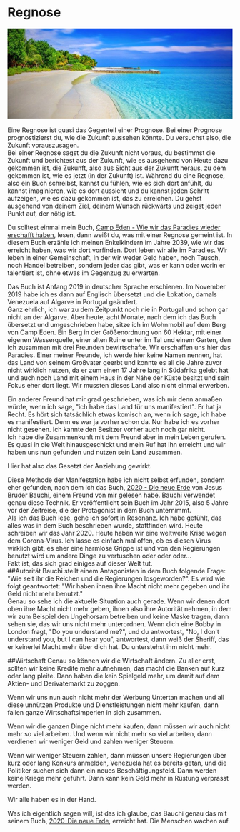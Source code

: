 # Regnose

![beach](../images/beach.png "beach")

Eine Regnose ist quasi das Gegenteil einer Prognose. Bei einer Prognose prognostizierst du, wie die Zukunft aussehen könnte. Du versuchst also, die Zukunft vorauszusagen.  
Bei einer Regnose sagst du die Zukunft nicht voraus, du bestimmst die Zukunft und berichtest aus der Zukunft, wie es ausgehend von Heute dazu gekommen ist, die Zukunft, also aus Sicht aus der Zukunft heraus, zu dem gekommen ist, wie es jetzt (in der Zukunft) ist. Während du eine Regnose, also ein Buch schreibst, kannst du fühlen, wie es sich dort anfühlt, du kannst imaginieren, wie es dort aussieht und du kannst jeden Schritt aufzeigen, wie es dazu gekommen ist, das zu erreichen. Du gehst ausgehend von deinem Ziel, deinem Wunsch rückwärts und zeigst jeden Punkt auf, der nötig ist.  
 
Du solltest einmal mein Buch, [Camp Eden - Wie wir das Paradies wieder erschafft haben](https://kdp.amazon.com/amazon-dp-action/de/dualbookshelf.marketplacelink/B07Y9T5KN5), lesen, dann weißt du, was mit einer Regnose gemeint ist.
In diesem Buch erzähle ich meinen Enkelkindern im Jahre 2039, wie wir das erreicht haben, was wir dort vorfinden. Dort leben wir alle im Paradies. Wir leben in einer Gemeinschaft, in der wir weder Geld haben, noch Tausch, noch Handel betreiben, sondern jeder das gibt, was er kann oder worin er talentiert ist, ohne etwas im Gegenzug zu erwarten.

Das Buch ist Anfang 2019 in deutscher Sprache erschienen. Im November 2019 habe ich es dann auf Englisch übersetzt und die Lokation, damals Venezuela auf Algarve in Portugal geändert.  
Ganz ehrlich, ich war zu dem Zeitpunkt noch nie in Portugal und schon gar nicht an der Algarve. Aber heute, acht Monate, nach dem ich das Buch übersetzt und umgeschrieben habe, sitze ich im Wohnmobil auf dem Berg von Camp Eden. Ein Berg in der Größenordnung von 60 Hektar, mit einer eigenen Wasserquelle, einer alten Ruine unter im Tal und einem Garten, den ich zusammen mit drei Freunden bewirtschafte. Wir erschaffen uns hier das Paradies. Einer meiner Freunde, ich werde hier keine Namen nennen, hat das Land von seinem Großvater geerbt und konnte es all die Jahre zuvor nicht wirklich nutzen, da er zum einen 17 Jahre lang in Südafrika gelebt hat und auch noch Land mit einem Haus in der Nähe der Küste besitzt und sein Fokus eher dort liegt. Wir mussten dieses Land also nicht einmal erwerben.  

Ein anderer Freund hat mir grad geschrieben, was ich mir denn anmaßen würde, wenn ich sage, "ich habe das Land für uns manifestiert". Er hat ja Recht. Es hört sich tatsächlich etwas komisch an, wenn ich sage, ich habe es manifestiert. Denn es war ja vorher schon da. Nur habe ich es vorher nicht gesehen. Ich kannte den Besitzer vorher auch noch gar nicht.  
Ich habe die Zusammenkunft mit dem Freund aber in mein Leben gerufen. Es quasi in die Welt hinausgeschickt und mein Ruf hat ihn erreicht und wir haben uns nun gefunden und nutzen sein Land zusammen.  

Hier hat also das Gesetzt der Anziehung gewirkt.

Diese Methode der Manifestation habe ich nicht selbst erfunden, sondern eher gefunden, nach dem ich das Buch, [2020 - Die neue Erde](http://lest2020.de) von Jesus Bruder Bauchi, einem Freund von mir gelesen habe. Bauchi verwendet genau diese Technik. Er veröffentlicht sein Buch im Jahr 2015, also 5 Jahre vor der Zeitreise, die der Protagonist in dem Buch unternimmt.  
Als ich das Buch lese, gehe ich sofort in Resonanz. Ich habe gefühlt, das alles was in dem Buch beschrieben wurde, stattfinden wird. Heute schreiben wir das Jahr 2020. Heute haben wir eine weltweite Krise wegen dem Corona-Virus. Ich lasse es einfach mal offen, ob es diesen Virus wirklich gibt, es eher eine harmlose Grippe ist und von den Regierungen benutzt wird um andere Dinge zu vertuschen oder oder oder...  
Fakt ist, das sich grad einiges auf dieser Welt tut.  
##Autorität
Bauchi stellt einem Antagonisten in dem Buch folgende Frage: "Wie seit ihr die Reichen und die Regierungen losgeworden?". Es wird wie folgt geantwortet: "Wir haben ihnen ihre Macht nicht mehr gegeben und ihr Geld nicht mehr benutzt."  
Genau so sehe ich die aktuelle Situation auch gerade. Wenn wir denen dort oben ihre Macht nicht mehr geben, ihnen also ihre Autorität nehmen, in dem wir zum Beispiel den Ungehorsam betreiben und keine Maske tragen, dann sehen sie, das wir uns nicht mehr unterordnen. Wenn dich eine Bobby in London fragt, "Do you understand me?", und du antwortest, "No, I don't understand you, but I can hear you", antwortest, dann weiß der Sheriff, das er keinerlei Macht mehr über dich hat. Du unterstehst ihm nicht mehr.  

##Wirtschaft
Genau so können wir die Wirtschaft ändern. Zu aller erst, sollten wir keine Kredite mehr aufnehmen, das macht die Banken auf kurz oder lang pleite. Dann haben die kein Spielgeld mehr, um damit auf dem Aktien- und Derivatemarkt zu zoggen.  

Wenn wir uns nun auch nicht mehr der Werbung Untertan machen und all diese unnützen Produkte und Dienstleistungen nicht mehr kaufen, dann fallen ganze Wirtschaftsimperien in sich zusammen.  
 
Wenn wir die ganzen Dinge nicht mehr kaufen, dann müssen wir auch nicht mehr so viel arbeiten. Und wenn wir nicht mehr so viel arbeiten, dann verdienen wir weniger Geld und zahlen weniger Steuern.  

Wenn wir weniger Steuern zahlen, dann müssen unsere Regierungen über kurz oder lang Konkurs anmelden, Venezuela hat es bereits getan, und die Politiker suchen sich dann ein neues Beschäftigungsfeld. Dann werden keine Kriege mehr geführt. Dann kann kein Geld mehr in Rüstung verprasst werden.  

Wir alle haben es in der Hand.  

Was ich eigentlich sagen will, ist das ich glaube, das Bauchi genau das mit seinem Buch, [2020-Die neue Erde](lest2020.de), erreicht hat. 
Die Menschen wachen auf. 
